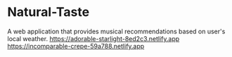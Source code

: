 # Natural-Taste
A web application that provides musical recommendations based on user's local weather. 
 https://adorable-starlight-8ed2c3.netlify.app
https://incomparable-crepe-59a788.netlify.app


